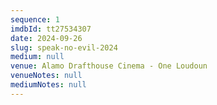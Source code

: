 ```yaml
---
sequence: 1
imdbId: tt27534307
date: 2024-09-26
slug: speak-no-evil-2024
medium: null
venue: Alamo Drafthouse Cinema - One Loudoun
venueNotes: null
mediumNotes: null
---
```


